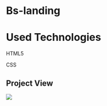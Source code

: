 <h1>Bs-landing</h1>

<h1> Used Technologies </h1>

HTML5

CSS

<h2> Project View </h2>

![](images/bs.gif)
